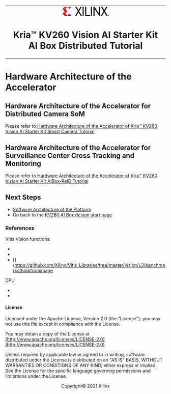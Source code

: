 ﻿<table class="sphinxhide">
 <tr>
   <td align="center"><img src="../../media/xilinx-logo.png" width="30%"/><h1>Kria&trade; KV260 Vision AI Starter Kit AI Box Distributed Tutorial</h1>
   </td>
 </tr>
</table>

# Hardware Architecture of the Accelerator

## Hardware Architecture of the Accelerator for Distributed Camera SoM

Please refer to [Hardware Architecture of the Accelerator of Kria™ KV260 Vision AI Starter Kit Smart Camera Tutorial](../../smartcamera/docs/hw_arch_accel)

## Hardware Architecture of the Accelerator for Surveillance Center Cross Tracking and Monitoring

Please refer to [Hardware Architecture of the Accelerator of Kria™ KV260 Vision AI Starter Kit AIBox-ReID Tutorial](../../aibox-reid/docs/hw_arch_accel_aib)

## Next Steps

* [Software Architecture of the Platform](./sw_arch_platform_aib)
* Go back to the [KV260 AI Box design start page](../aibox-dist_landing)

### References

Vitis Vision functions:
* [](https://github.com/Xilinx/Vitis_Libraries/tree/master/vision/L2/examples/cvtcolor)
* [](https://github.com/Xilinx/Vitis_Libraries/tree/master/vision/L2/examples/resize)
* [](https://github.com/Xilinx/Vitis_Libraries/tree/master/vision/L3/benchmarks/blobfromimage

DPU
* [](https://github.com/Xilinx/Vitis-AI/tree/master/dsa/DPU-TRD)
* [](https://www.xilinx.com/support/documentation/ip_documentation/dpu/v3_2/pg338-dpu.pdf)

#### License

Licensed under the Apache License, Version 2.0 (the "License"); you may not use this file except in compliance with the License.

You may obtain a copy of the License at
[http://www.apache.org/licenses/LICENSE-2.0](http://www.apache.org/licenses/LICENSE-2.0)

Unless required by applicable law or agreed to in writing, software distributed under the License is distributed on an "AS IS" BASIS, WITHOUT WARRANTIES OR CONDITIONS OF ANY KIND, either express or implied. See the License for the specific language governing permissions and limitations under the License.

<p align="center">Copyright&copy; 2021 Xilinx</p>
